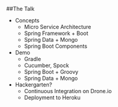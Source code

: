 ##The Talk

* Concepts
	* Micro Service Architecture
	* Spring Framework + Boot
	* Spring Data + Mongo
	* Spring Boot Components
* Demo
	* Gradle
	* Cucumber, Spock
	* Spring Boot + Groovy
	* Spring Data + Mongo
* Hackergarten?
	* Continuous Integration on Drone.io
	* Deployment to Heroku

